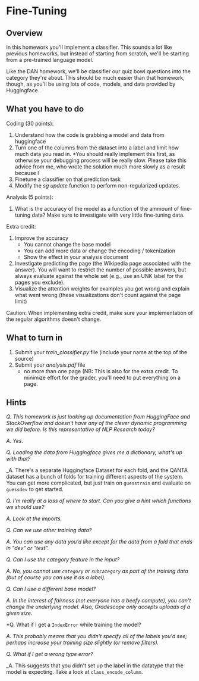 Fine-Tuning
=

Overview
--------

In this homework you'll implement a classifier.  This sounds a lot like previous homeworks, but instead of starting from scratch, we'll be starting from a pre-trained language model.

Like the DAN homework, we'll be classifier our quiz bowl questions into the category they're about.  This should be much easier than that homework, though, as you'll be using lots of code, models, and data provided by Huggingface.


What you have to do
----

Coding (30 points):

1. Understand how the code is grabbing a model and data from huggingface
2. Turn one of the columns from the dataset into a label and limit how much data you read in.  *You should really implement this first, as otherwise your debugging process will be really slow.  Please take this advice from me, who wrote the solution much more slowly as a result because I 
3. Finetune a classifier on that prediction task
3. Modify the _sg update_ function to perform non-regularized updates.

Analysis (5 points):

1. What is the accuracy of the model as a function of the ammount of fine-tuning data?  Make sure to investigate with very little fine-tuning data.

Extra credit:

1. Improve the accuracy
    - You cannot change the base model
    - You can add more data or change the encoding / tokenization 
    - Show the effect in your analysis document
1.  Investigate predicting the page (the Wikipedia page associated with the answer).  You will want to restrict the number of possible answers, but always evaluate against the whole set (e.g., use an UNK label for the pages you exclude).
1.  Visualize the attention weights for examples you got wrong and explain what went wrong (these visualizations don't count against the page limit)
    
Caution: When implementing extra credit, make sure your implementation of the
regular algorithms doesn't change.

What to turn in
-

1. Submit your _train_classifier.py_ file (include your name at the top of the source)
1. Submit your _analysis.pdf_ file
    - no more than one page (NB: This is also for the extra credit.  To minimize effort for the grader, you'll need to put everything on a page.  

Hints
-

*Q.  This homework is just looking up documentation from HuggingFace and StackOverflow and doesn't have any of the clever dynamic programming we did before.  Is this representative of NLP Research today?*

_A.  Yes._

*Q.  Loading the data from Huggingface gives me a dictionary, what's up with that?*

_A.  There's a separate Huggingface Dataset for each fold, and the QANTA dataset has a bunch of folds for training different aspects of the system.  You can get more complicated, but just train on ``guesstrain`` and evaluate on ``guessdev`` to get started.

*Q.  I'm really at a loss of where to start.  Can you give a hint which functions we should use?*

_A.  Look at the imports._

*Q.  Can we use other training data?*

_A. You can use any data you'd like except for the data from a fold that ends in "dev" or "test"._

*Q.  Can I use the category feature in the input?*

_A.  No, you cannot use ``category`` or ``subcategory`` as part of the training data (but of course you can use it as a label)._

*Q.  Can I use a different base model?*

_A.  In the interest of fairness (not everyone has a beefy compute), you can't change the underlying model.  Also, Gradescope only accepts uploads of a given size._

*Q. What if I get a ``IndexError`` while training the model?

_A. This probably means that you didn't specify all of the labels you'd see; perhaps increase your training size slightly (or remove filters)._

*Q. What if I get a wrong type error?*

_A.  This suggests that you didn't set up the label in the datatype that the model is expecting.  Take a look at ``class_encode_column``.
